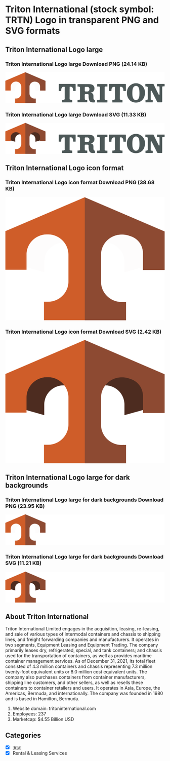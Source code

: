 # Triton International (stock symbol: TRTN) Logo in transparent PNG and SVG formats

## Triton International Logo large

### Triton International Logo large Download PNG (24.14 KB)

![Triton International Logo large Download PNG (24.14 KB)](/img/orig/TRTN_BIG-277a9072.png)

### Triton International Logo large Download SVG (11.33 KB)

![Triton International Logo large Download SVG (11.33 KB)](/img/orig/TRTN_BIG-8a2b4bde.svg)

## Triton International Logo icon format

### Triton International Logo icon format Download PNG (38.68 KB)

![Triton International Logo icon format Download PNG (38.68 KB)](/img/orig/TRTN-004d4d7f.png)

### Triton International Logo icon format Download SVG (2.42 KB)

![Triton International Logo icon format Download SVG (2.42 KB)](/img/orig/TRTN-dfcb689a.svg)

## Triton International Logo large for dark backgrounds

### Triton International Logo large for dark backgrounds Download PNG (23.95 KB)

![Triton International Logo large for dark backgrounds Download PNG (23.95 KB)](/img/orig/TRTN_BIG.D-adcd2e7f.png)

### Triton International Logo large for dark backgrounds Download SVG (11.21 KB)

![Triton International Logo large for dark backgrounds Download SVG (11.21 KB)](/img/orig/TRTN_BIG.D-1763b03a.svg)

## About Triton International

Triton International Limited engages in the acquisition, leasing, re-leasing, and sale of various types of intermodal containers and chassis to shipping lines, and freight forwarding companies and manufacturers. It operates in two segments, Equipment Leasing and Equipment Trading. The company primarily leases dry, refrigerated, special, and tank containers; and chassis used for the transportation of containers, as well as provides maritime container management services. As of December 31, 2021, its total fleet consisted of 4.3 million containers and chassis representing 7.3 million twenty-foot equivalent units or 8.0 million cost equivalent units. The company also purchases containers from container manufacturers, shipping line customers, and other sellers, as well as resells these containers to container retailers and users. It operates in Asia, Europe, the Americas, Bermuda, and internationally. The company was founded in 1980 and is based in Hamilton, Bermuda.

1. Website domain: tritoninternational.com
2. Employees: 237
3. Marketcap: $4.55 Billion USD


## Categories
- [x] 🇧🇲
- [x] Rental & Leasing Services
